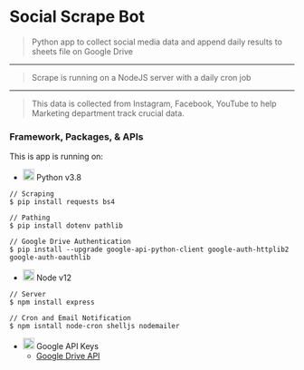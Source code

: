# Social Scrape Bot

> Python app to collect social media data and append daily results to sheets file on Google Drive
---
> Scrape is running on a NodeJS server with a daily cron job
---
> This data is collected from Instagram, Facebook, YouTube to help Marketing department track crucial data.

### Framework, Packages, & APIs
This is app is running on:

- <img src="https://upload.wikimedia.org/wikipedia/commons/thumb/c/c3/Python-logo-notext.svg/1024px-Python-logo-notext.svg.png" height="20"> Python v3.8

```shell
// Scraping
$ pip install requests bs4

// Pathing
$ pip install dotenv pathlib

// Google Drive Authentication
$ pip install --upgrade google-api-python-client google-auth-httplib2 google-auth-oauthlib
```

- <img src="https://nodejs.org/static/images/logo-hexagon-card.png" height="20"> Node v12
```shell
// Server
$ npm install express

// Cron and Email Notification
$ npm isntall node-cron shelljs nodemailer
```

- <img src="https://upload.wikimedia.org/wikipedia/commons/thumb/6/6c/Cloud-API-Logo.svg/1200px-Cloud-API-Logo.svg.png" height="20"> Google API Keys
  - <a href="https://console.developers.google.com/apis/library/drive.googleapis.com">Google Drive API</a>
